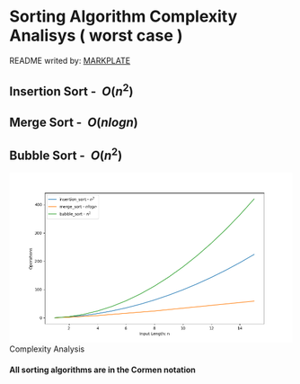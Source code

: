 

**Sorting Algorithm Complexity Analisys ( worst case )**
========================================================

README writed by: [MARKPLATE](https://github.com/cecinuga/markplate)

**Insertion Sort - $\ O(n^2)$**
-------------------------------

**Merge Sort - $\ O(nlog n)$**
------------------------------

**Bubble Sort - $\ O(n^2)$**
-----------------------------

![](./source/sorting_complexity.png)Complexity Analysis
  

  
#### All sorting algorithms are in the Cormen notation

